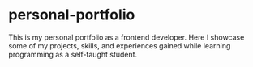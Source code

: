 # personal-portfolio
This is my personal portfolio as a frontend developer. Here I showcase some of my projects, skills, and experiences gained while learning programming as a self-taught student.
